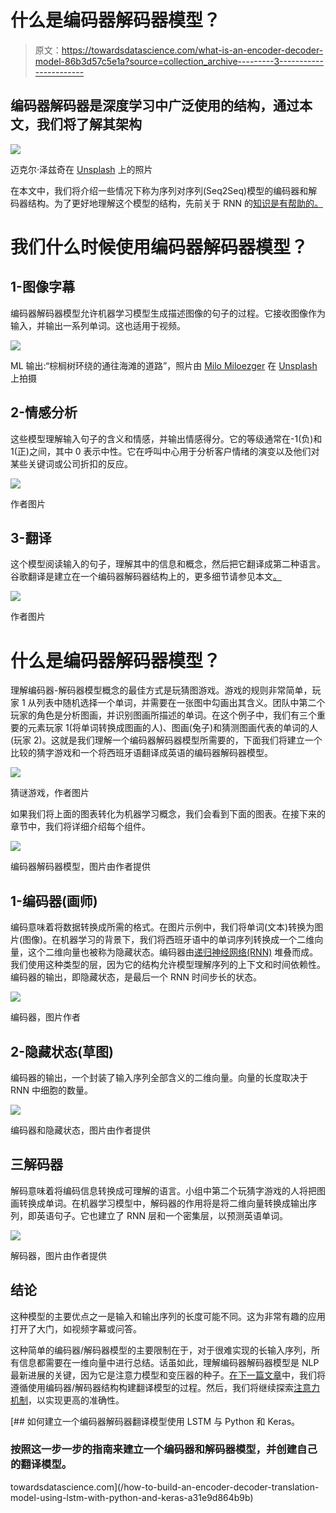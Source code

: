 # 什么是编码器解码器模型？

> 原文：<https://towardsdatascience.com/what-is-an-encoder-decoder-model-86b3d57c5e1a?source=collection_archive---------3----------------------->

## 编码器解码器是深度学习中广泛使用的结构，通过本文，我们将了解其架构

![](img/f3ff1775fc4d09446c94c18b2814fad8.png)

迈克尔·泽兹奇在 [Unsplash](https://unsplash.com/s/photos/crystal-pyramid?utm_source=unsplash&utm_medium=referral&utm_content=creditCopyText) 上的照片

在本文中，我们将介绍一些情况下称为序列对序列(Seq2Seq)模型的编码器和解码器结构。为了更好地理解这个模型的结构，先前关于 RNN 的[知识是有帮助的。](https://medium.com/swlh/introduction-to-recurrent-neural-networks-rnn-c2374305a630)

# 我们什么时候使用编码器解码器模型？

## 1-图像字幕

编码器解码器模型允许机器学习模型生成描述图像的句子的过程。它接收图像作为输入，并输出一系列单词。这也适用于视频。

![](img/d363099184ff1d22ccce6cbe8bc95004.png)

ML 输出:“棕榈树环绕的通往海滩的道路”，照片由 [Milo Miloezger](https://unsplash.com/@miloezger?utm_source=unsplash&utm_medium=referral&utm_content=creditCopyText) 在 [Unsplash](https://unsplash.com/s/photos/road-to-beach-palm?utm_source=unsplash&utm_medium=referral&utm_content=creditCopyText) 上拍摄

## 2-情感分析

这些模型理解输入句子的含义和情感，并输出情感得分。它的等级通常在-1(负)和 1(正)之间，其中 0 表示中性。它在呼叫中心用于分析客户情绪的演变以及他们对某些关键词或公司折扣的反应。

![](img/1143881b6905ffd21640a555cc22eb43.png)

作者图片

## 3-翻译

这个模型阅读输入的句子，理解其中的信息和概念，然后把它翻译成第二种语言。谷歌翻译是建立在一个编码器解码器结构上的，更多细节请参见本文[。](https://arxiv.org/abs/1609.08144)

![](img/25addce8cf90b2ba236c54fb539a3b13.png)

作者图片

# 什么是编码器解码器模型？

理解编码器-解码器模型概念的最佳方式是玩猜图游戏。游戏的规则非常简单，玩家 1 从列表中随机选择一个单词，并需要在一张图中勾画出其含义。团队中第二个玩家的角色是分析图画，并识别图画所描述的单词。在这个例子中，我们有三个重要的元素玩家 1(将单词转换成图画的人)、图画(兔子)和猜测图画代表的单词的人(玩家 2)。这就是我们理解一个编码器解码器模型所需要的，下面我们将建立一个比较的猜字游戏和一个将西班牙语翻译成英语的编码器解码器模型。

![](img/95611df0bfcc25838314f926fa496951.png)

猜谜游戏，作者图片

如果我们将上面的图表转化为机器学习概念，我们会看到下面的图表。在接下来的章节中，我们将详细介绍每个组件。

![](img/1db5672614be767596ae152683667b1c.png)

编码器解码器模型，图片由作者提供

## 1-编码器(画师)

编码意味着将数据转换成所需的格式。在图片示例中，我们将单词(文本)转换为图片(图像)。在机器学习的背景下，我们将西班牙语中的单词序列转换成一个二维向量，这个二维向量也被称为隐藏状态。编码器由[递归神经网络(RNN)](https://medium.com/swlh/introduction-to-recurrent-neural-networks-rnn-c2374305a630) 堆叠而成。我们使用这种类型的层，因为它的结构允许模型理解序列的上下文和时间依赖性。编码器的输出，即隐藏状态，是最后一个 RNN 时间步长的状态。

![](img/5ec5401252c3c7712c54e78ea85f822e.png)

编码器，图片作者

## 2-隐藏状态(草图)

编码器的输出，一个封装了输入序列全部含义的二维向量。向量的长度取决于 RNN 中细胞的数量。

![](img/1c77ce39e017f661062b37fc7819c177.png)

编码器和隐藏状态，图片由作者提供

## 三解码器

解码意味着将编码信息转换成可理解的语言。小组中第二个玩猜字游戏的人将把图画转换成单词。在机器学习模型中，解码器的作用将是将二维向量转换成输出序列，即英语句子。它也建立了 RNN 层和一个密集层，以预测英语单词。

![](img/77581dac4f8538db1a048274e5d73554.png)

解码器，图片由作者提供

## 结论

这种模型的主要优点之一是输入和输出序列的长度可能不同。这为非常有趣的应用打开了大门，如视频字幕或问答。

这种简单的编码器/解码器模型的主要限制在于，对于很难实现的长输入序列，所有信息都需要在一维向量中进行总结。话虽如此，理解编码器解码器模型是 NLP 最新进展的关键，因为它是注意力模型和变压器的种子。[在下一篇文章](/how-to-build-an-encoder-decoder-translation-model-using-lstm-with-python-and-keras-a31e9d864b9b)中，我们将遵循使用编码器/解码器结构构建翻译模型的过程。然后，我们将继续探索[注意力机制](/what-is-attention-mechanism-can-i-have-your-attention-please-3333637f2eac)，以实现更高的准确性。

[](/how-to-build-an-encoder-decoder-translation-model-using-lstm-with-python-and-keras-a31e9d864b9b) [## 如何建立一个编码器解码器翻译模型使用 LSTM 与 Python 和 Keras。

### 按照这一步一步的指南来建立一个编码器和解码器模型，并创建自己的翻译模型。

towardsdatascience.com](/how-to-build-an-encoder-decoder-translation-model-using-lstm-with-python-and-keras-a31e9d864b9b)